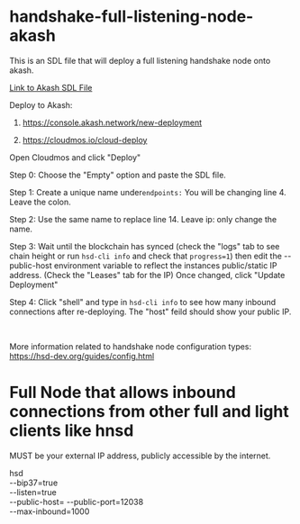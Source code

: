 # handshake-full-listening-node-akash

This is an SDL file that will deploy a full listening handshake node onto akash.

[Link to Akash SDL File](https://github.com/akash-network/awesome-akash/blob/master/handshake)

Deploy to Akash: 

1. https://console.akash.network/new-deployment

2. https://cloudmos.io/cloud-deploy 

Open Cloudmos and click "Deploy" 
<br>

Step 0: Choose the "Empty" option and paste the SDL file.
<br>

Step 1: Create a unique name under```endpoints:``` You will be changing line 4. Leave the colon.
<br>

Step 2: Use the same name to replace line 14. Leave ip: only change the name.
<br>

Step 3: Wait until the blockchain has synced (check the "logs" tab to see chain height or run `hsd-cli info` and check that `progress=1`) then edit the --public-host environment variable to reflect the instances public/static IP address. (Check the "Leases" tab for the IP) Once changed, click "Update Deployment"

Step 4: Click "shell" and type in ```hsd-cli info``` to see how many inbound connections after re-deploying. The "host" feild should show your public IP.

<br>

More information related to handshake node configuration types: https://hsd-dev.org/guides/config.html

# Full Node that allows inbound connections from other full and light clients like hnsd
<IP address> MUST be your external IP address, publicly accessible by the internet.

hsd \
--bip37=true   \
--listen=true   \
--public-host=<IP address>
--public-port=12038  \
--max-inbound=1000	




